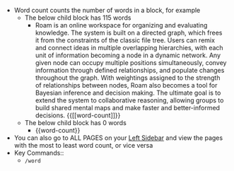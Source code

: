 - Word count counts the number of words in a block, for example
    - The below child block has 115 words
        - Roam is an online workspace for organizing and evaluating knowledge. The system is built on a directed graph, which frees it from the constraints of the classic file tree. Users can remix and connect ideas in multiple overlapping hierarchies, with each unit of information becoming a node in a dynamic network. Any given node can occupy multiple positions simultaneously, convey information through defined relationships, and populate changes throughout the graph. With weightings assigned to the strength of relationships between nodes, Roam also becomes a tool for Bayesian inference and decision making. The ultimate goal is to extend the system to collaborative reasoning, allowing groups to build shared mental maps and make faster and better-informed decisions. {{[[word-count]]}}
    - The below child block has 0 words
        - {{word-count}}
- You can also go to ALL PAGES on your [Left Sidebar](Left%20Sidebar.md) and view the pages with the most to least word count, or vice versa 
- Key Commands::
    - `/word`